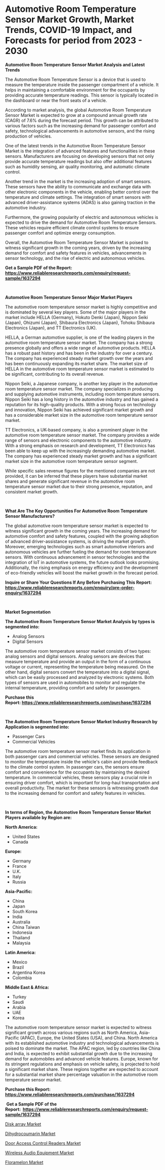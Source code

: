 <p><h1>Automotive Room Temperature Sensor Market Growth, Market Trends, COVID-19 Impact, and Forecasts for period from 2023 - 2030</h1></p><p><strong>Automotive Room Temperature Sensor Market Analysis and Latest Trends</strong></p>
<p><p>The Automotive Room Temperature Sensor is a device that is used to measure the temperature inside the passenger compartment of a vehicle. It helps in maintaining a comfortable environment for the occupants by providing accurate temperature readings. This sensor is typically located in the dashboard or near the front seats of a vehicle.</p><p>According to market analysis, the global Automotive Room Temperature Sensor Market is expected to grow at a compound annual growth rate (CAGR) of 7.6% during the forecast period. This growth can be attributed to various factors such as the increasing demand for passenger comfort and safety, technological advancements in automotive sensors, and the rising production of vehicles.</p><p>One of the latest trends in the Automotive Room Temperature Sensor Market is the integration of advanced features and functionalities in these sensors. Manufacturers are focusing on developing sensors that not only provide accurate temperature readings but also offer additional features such as humidity sensing, air quality monitoring, and automatic climate control.</p><p>Another trend in the market is the increasing adoption of smart sensors. These sensors have the ability to communicate and exchange data with other electronic components in the vehicle, enabling better control over the temperature and climate settings. The integration of smart sensors with advanced driver-assistance systems (ADAS) is also gaining traction in the automotive industry.</p><p>Furthermore, the growing popularity of electric and autonomous vehicles is expected to drive the demand for Automotive Room Temperature Sensors. These vehicles require efficient climate control systems to ensure passenger comfort and optimize energy consumption.</p><p>Overall, the Automotive Room Temperature Sensor Market is poised to witness significant growth in the coming years, driven by the increasing demand for comfort and safety features in vehicles, advancements in sensor technology, and the rise of electric and autonomous vehicles.</p></p>
<p><strong>Get a Sample PDF of the Report:&nbsp; <a href="https://www.reliableresearchreports.com/enquiry/request-sample/1637294">https://www.reliableresearchreports.com/enquiry/request-sample/1637294</a></strong></p>
<p>&nbsp;</p>
<p><strong>Automotive Room Temperature Sensor Major Market Players</strong></p>
<p><p>The automotive room temperature sensor market is highly competitive and is dominated by several key players. Some of the major players in the market include HELLA (Germany), Hokuto Denki (Japan), Nippon Seiki (Japan), Ohizumi (Japan), Shibaura Electronics (Japan), Tohoku Shibaura Electronics (Japan), and TT Electronics (UK). </p><p>HELLA, a German automotive supplier, is one of the leading players in the automotive room temperature sensor market. The company has a strong presence globally and offers a wide range of automotive products. HELLA has a robust past history and has been in the industry for over a century. The company has experienced steady market growth over the years and has been continuously expanding its market share. The market size of HELLA in the automotive room temperature sensor market is estimated to be significant, contributing to its overall revenue.</p><p>Nippon Seiki, a Japanese company, is another key player in the automotive room temperature sensor market. The company specializes in producing and supplying automotive instruments, including room temperature sensors. Nippon Seiki has a long history in the automotive industry and has gained a reputation for its high-quality products. With a strong focus on technology and innovation, Nippon Seiki has achieved significant market growth and has a considerable market size in the automotive room temperature sensor market.</p><p>TT Electronics, a UK-based company, is also a prominent player in the automotive room temperature sensor market. The company provides a wide range of sensors and electronic components to the automotive industry. With a strong emphasis on research and development, TT Electronics has been able to keep up with the increasingly demanding automotive market. The company has experienced steady market growth and has a significant market size in the automotive room temperature sensor segment.</p><p>While specific sales revenue figures for the mentioned companies are not provided, it can be inferred that these players have substantial market shares and generate significant revenue in the automotive room temperature sensor market due to their strong presence, reputation, and consistent market growth.</p></p>
<p>&nbsp;</p>
<p><strong>What Are The Key Opportunities For Automotive Room Temperature Sensor Manufacturers?</strong></p>
<p><p>The global automotive room temperature sensor market is expected to witness significant growth in the coming years. The increasing demand for automotive comfort and safety features, coupled with the growing adoption of advanced driver-assistance systems, is driving the market growth. Moreover, emerging technologies such as smart automotive interiors and autonomous vehicles are further fueling the demand for room temperature sensors. With continuous advancement in sensor technologies and the integration of IoT in automotive systems, the future outlook looks promising. Additionally, the rising emphasis on energy efficiency and the development of eco-friendly vehicles will boost the market growth in the forecast period.</p></p>
<p><strong>Inquire or Share Your Questions If Any Before Purchasing This Report: <a href="https://www.reliableresearchreports.com/enquiry/pre-order-enquiry/1637294">https://www.reliableresearchreports.com/enquiry/pre-order-enquiry/1637294</a></strong></p>
<p>&nbsp;</p>
<p><strong>Market Segmentation</strong></p>
<p><strong>The Automotive Room Temperature Sensor Market Analysis by types is segmented into:</strong></p>
<p><ul><li>Analog Sensors</li><li>Digital Sensors</li></ul></p>
<p><p>The automotive room temperature sensor market consists of two types: analog sensors and digital sensors. Analog sensors are devices that measure temperature and provide an output in the form of a continuous voltage or current, representing the temperature being measured. On the other hand, digital sensors convert the temperature into a digital signal, which can be easily processed and analyzed by electronic systems. Both types of sensors are used in automobiles to monitor and regulate the internal temperature, providing comfort and safety for passengers.</p></p>
<p><strong>Purchase this Report:&nbsp;<a href="https://www.reliableresearchreports.com/purchase/1637294">https://www.reliableresearchreports.com/purchase/1637294</a></strong></p>
<p>&nbsp;</p>
<p><strong>The Automotive Room Temperature Sensor Market Industry Research by Application is segmented into:</strong></p>
<p><ul><li>Passenger Cars</li><li>Commercial Vehicles</li></ul></p>
<p><p>The automotive room temperature sensor market finds its application in both passenger cars and commercial vehicles. These sensors are designed to monitor the temperature inside the vehicle's cabin and provide feedback to the climate control system. In passenger cars, the sensors ensure comfort and convenience for the occupants by maintaining the desired temperature. In commercial vehicles, these sensors play a crucial role in ensuring driver comfort, which is important for long-haul transportation and overall productivity. The market for these sensors is witnessing growth due to the increasing demand for comfort and safety features in vehicles.</p></p>
<p>&nbsp;</p>
<p><strong>In terms of Region, the Automotive Room Temperature Sensor Market Players available by Region are:</strong></p>
<p>
    <p> <strong> North America: </strong>
        <ul>
            <li>United States</li>
            <li>Canada</li>
        </ul>
        </p> 
    <p> <strong> Europe: </strong>
        <ul>
            <li>Germany</li>
            <li>France</li>
            <li>U.K.</li>
            <li>Italy</li>
            <li>Russia</li>
        </ul>
        </p> 
    <p> <strong> Asia-Pacific: </strong>
        <ul>
            <li>China</li>
            <li>Japan</li>
            <li>South Korea</li>
            <li>India</li>
            <li>Australia</li>
            <li>China Taiwan</li>
            <li>Indonesia</li>
            <li>Thailand</li>
            <li>Malaysia</li>
        </ul>
        </p> 
    <p> <strong> Latin America: </strong>
        <ul>
            <li>Mexico</li>
            <li>Brazil</li>
            <li>Argentina Korea</li>
            <li>Colombia</li>
        </ul>
        </p> 
    <p> <strong> Middle East & Africa: </strong>
        <ul>
            <li>Turkey</li>
            <li>Saudi</li>
            <li>Arabia</li>
            <li>UAE</li>
            <li>Korea</li>
        </ul>
    </p>
    </p>
<p><p>The automotive room temperature sensor market is expected to witness significant growth across various regions such as North America, Asia-Pacific (APAC), Europe, the United States (USA), and China. North America with its established automotive industry and technological advancements is poised to dominate the market. The APAC region, led by countries like China and India, is expected to exhibit substantial growth due to the increasing demand for automobiles and advanced vehicle features. Europe, known for its stringent regulations and emphasis on vehicle safety, is projected to hold a significant market share. These regions together are expected to account for a substantial market share percentage valuation in the automotive room temperature sensor market.</p></p>
<p><strong>Purchase this Report: <a href="https://www.reliableresearchreports.com/purchase/1637294">https://www.reliableresearchreports.com/purchase/1637294</a></strong></p>
<p>&nbsp;<strong>Get a Sample PDF of the Report:&nbsp;&nbsp;<a href="https://www.reliableresearchreports.com/enquiry/request-sample/1637294">https://www.reliableresearchreports.com/enquiry/request-sample/1637294</a></strong></p>
<p><strong></strong></p>
<p><p><a href="https://www.linkedin.com/pulse/disk-array-market-challenges-opportunities-growth-drivers-kb7le/">Disk array Market</a></p><p><a href="https://medium.com/@roscoemayer1990/dihydrocoumarin-market-size-growth-forecast-2023-2030-134c03f1f82c">Dihydrocoumarin Market</a></p><p><a href="https://www.linkedin.com/pulse/door-access-control-readers-market-research-report-provides-bny3e/">Door Access Control Readers Market</a></p><p><a href="https://www.linkedin.com/pulse/wireless-audio-equipment-market-size-share-amp-trends-xcbee/">Wireless Audio Equipment Market</a></p><p><a href="https://medium.com/@lloydgrimes52/floramelon-market-size-growth-forecast-2023-2030-2ee1bf982e2b">Floramelon Market</a></p></p>